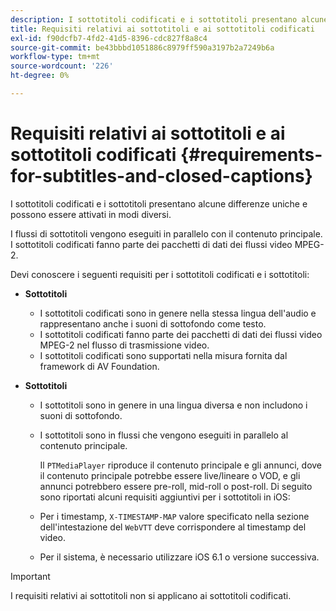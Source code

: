 ```yaml
---
description: I sottotitoli codificati e i sottotitoli presentano alcune differenze uniche e possono essere attivati in modi diversi.
title: Requisiti relativi ai sottotitoli e ai sottotitoli codificati
exl-id: f90dcfb7-4fd2-41d5-8396-cdc827f8a8c4
source-git-commit: be43bbbd1051886c8979ff590a3197b2a7249b6a
workflow-type: tm+mt
source-wordcount: '226'
ht-degree: 0%

---
```


# Requisiti relativi ai sottotitoli e ai sottotitoli codificati {#requirements-for-subtitles-and-closed-captions}

I sottotitoli codificati e i sottotitoli presentano alcune differenze uniche e possono essere attivati in modi diversi.

I flussi di sottotitoli vengono eseguiti in parallelo con il contenuto principale. I sottotitoli codificati fanno parte dei pacchetti di dati dei flussi video MPEG-2.

Devi conoscere i seguenti requisiti per i sottotitoli codificati e i sottotitoli:

* **Sottotitoli**

   * I sottotitoli codificati sono in genere nella stessa lingua dell&#39;audio e rappresentano anche i suoni di sottofondo come testo.
   * I sottotitoli codificati fanno parte dei pacchetti di dati dei flussi video MPEG-2 nel flusso di trasmissione video.
   * I sottotitoli codificati sono supportati nella misura fornita dal framework di AV Foundation.

* **Sottotitoli**

   * I sottotitoli sono in genere in una lingua diversa e non includono i suoni di sottofondo.
   * I sottotitoli sono in flussi che vengono eseguiti in parallelo al contenuto principale.

      Il `PTMediaPlayer` riproduce il contenuto principale e gli annunci, dove il contenuto principale potrebbe essere live/lineare o VOD, e gli annunci potrebbero essere pre-roll, mid-roll o post-roll.
   Di seguito sono riportati alcuni requisiti aggiuntivi per i sottotitoli in iOS:

   * Per i timestamp, `X-TIMESTAMP-MAP` valore specificato nella sezione dell&#39;intestazione del `WebVTT` deve corrispondere al timestamp del video.

   * Per il sistema, è necessario utilizzare iOS 6.1 o versione successiva.


>[!IMPORTANT]
>
>I requisiti relativi ai sottotitoli non si applicano ai sottotitoli codificati.
